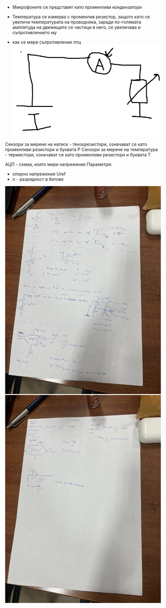 - Микрофоните се представят като променливи кондензатори
- Температура се измерва с променлив резистор, защото като се увеличи температурата на проводника, заради по-голямата амплитуда на движещите се частици в него, се увеличава и съпротивлението му

- как се мери съпротивление ппц
![alt text](image-7.png)

Сензори за мерене на натиск - тензорезистори, означават се като променливи резистори и буквата P
Сензори за мерене на температура - термистори, означават се като променливи резистори и буквата Т


АЦП - схема, която мери напрежение
Параметри:
- опорно напрежение Uref
- n - разрядност в битове

![alt text](image-8.png)
![alt text](image-9.png)